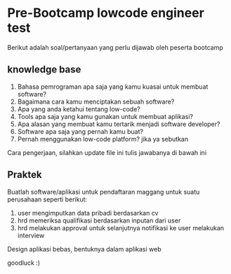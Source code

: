# Pre-Bootcamp lowcode engineer test

Berikut adalah soal/pertanyaan yang perlu dijawab oleh peserta bootcamp

## knowledge base

1. Bahasa pemrograman apa saja yang kamu kuasai untuk membuat software?
2. Bagaimana cara kamu menciptakan sebuah software?
3. Apa yang anda ketahui tentang low-code?
4. Tools apa saja yang kamu gunakan untuk membuat aplikasi?
5. Apa alasan yang membuat kamu tertarik menjadi software developer?
6. Software apa saja yang pernah kamu buat?
7. Pernah menggunakan low-code platform? jika ya sebutkan

Cara pengerjaan, silahkan update file ini tulis jawabanya di bawah ini

## Praktek

Buatlah software/aplikasi untuk pendaftaran maggang untuk suatu perusahaan seperti berikut:

1. user mengimputkan data pribadi berdasarkan cv
2. hrd memeriksa qualifikasi berdasarkan inputan dari user
3. hrd melakukan approval untuk selanjutnya notifikasi ke user melakukan interview

Design aplikasi bebas, bentuknya dalam aplikasi web

goodluck :)

